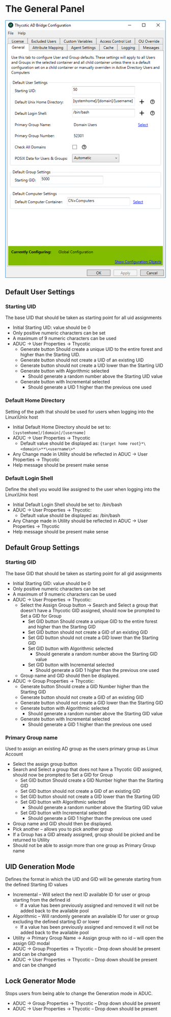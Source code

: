 [title]: # (General)
[tags]: # (panel)
[priority]: # (3)
# The General Panel

![general](../images/general.png "General tab of the Bridge Configuration tool")

## Default User Settings

### Starting UID

The base UID that should be taken as starting point for all uid assignments

* Initial Starting UID: value should be 0
* Only positive numeric characters can be set
* A maximum of 9 numeric characters can be used
* ADUC → User Properties → Thycotic  
  * Generate button Should create a unique UID to the entire forest and higher than the Starting UID.
  * Generate button should not create a UID of an existing UID
  * Generate button should not create a UID lower than the Starting UID
  * Generate button with Algorithmic selected
    * Should generate a random number above the Starting UID value
  * Generate button with Incremental selected
    * Should generate a UID 1 higher than the previous one used

### Default Home Directory

Setting of the path that should be used for users when logging into the Linux\Unix host

* Initial Default Home Directory should be set to: `[systemhome]/[domain]/[username]`
* ADUC → User Properties → Thycotic
  * Default value should be displayed as: `{target home root}*\<domain\>**\<username\>*`
* Any Change made in Utility should be reflected in ADUC → User Properties → Thycotic
* Help message should be present make sense

### Default Login Shell

Define the shell you would like assigned to the user when logging into the Linux\Unix host

* Initial Default Login Shell should be set to: /bin/bash
* ADUC → User Properties → Thycotic:
  * Default value should be displayed as: /bin/bash
* Any Change made in Utility should be reflected in ADUC → User Properties → Thycotic
* Help message should be present make sense 

## Default Group Settings

### Starting GID

The base GID that should be taken as starting point for all gid assignments

* Initial Starting GID: value should be 0
* Only positive numeric characters can be set
* A maximum of 9 numeric characters can be used
* ADUC → User Properties → Thycotic:
  * Select the Assign Group button → Search and Select a group that doesn’t have a Thycotic GID assigned, should now be prompted to Set a GID for Group
    * Set GID button Should create a unique GID to the entire forest and higher than the Starting GID
    * Set GID button should not create a GID of an existing GID
    * Set GID button should not create a GID lower than the Starting GID
    * Set GID button with Algorithmic selected
      * Should generate a random number above the Starting GID value
    * Set GID button with Incremental selected
      * Should generate a GID 1 higher than the previous one used
  * Group name and GID should then be displayed.
* ADUC → Group Properties → Thycotic: 
  * Generate button Should create a GID Number higher than the Starting GID
  * Generate button should not create a GID of an existing GID
  * Generate button should not create a GID lower than the Starting GID
  * Generate button with Algorithmic selected
    * Should generate a random number above the Starting GID value
  * Generate button with Incremental selected
    * Should generate a GID 1 higher than the previous one used

### Primary Group name

Used to assign an existing AD group as the users primary group as Linux Account

* Select the assign group button
* Search and Select a group that does not have a Thycotic GID assigned, should now be prompted to Set a GID for Group
  * Set GID button Should create a GID Number higher than the Starting GID
  * Set GID button should not create a GID of an existing GID
  * Set GID button should not create a GID lower than the Starting GID
  * Set GID button with Algorithmic selected
    * Should generate a random number above the Starting GID value
  * Set GID button with Incremental selected
    * Should generate a GID 1 higher than the previous one used
* Group name and GID should then be displayed.
* Pick another – allows you to pick another group
* If a Group has a GID already assigned, group should be picked and be returned to Utility
* Should not be able to assign more than one group as Primary Group name

## UID Generation Mode

Defines the format in which the UID and GID will be generate starting from the defined Starting ID values

* Incremental – Will select the next ID available ID for user or group starting from the defined id
  * If a value has been previously assigned and removed it will not be added back to the available pool
* Algorithmic – Will randomly generate an available ID for user or group excluding the defined starting ID or lower
  * If a value has been previously assigned and removed it will not be added back to the available pool
* Utility → Primary Group Name → Assign group with no id – will open the assign GID modal
* ADUC → Group Properties → Thycotic – Drop down should be present and can be changed
* ADUC → User Properties → Thycotic – Drop down should be present and can be changed

## Lock Generator Mode

Stops users from being able to change the Generation mode in ADUC.

* ADUC → Group Properties → Thycotic – Drop down should be present
* ADUC → User Properties → Thycotic – Drop down should be present
